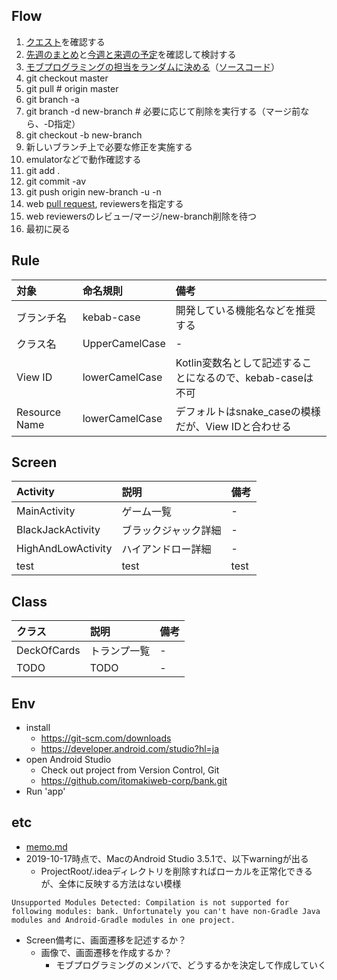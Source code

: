 ## Flow

1. [クエスト](https://github.com/itomakiweb-corp/bank/projects/1?fullscreen=true)を確認する
1. [先週のまとめ](https://github.com/itomakiweb-corp/bank/milestones?state=closed)と[今週と来週の予定](https://github.com/itomakiweb-corp/bank/milestones)を確認して検討する
1. [モブプログラミングの担当をランダムに決める](https://paiza.io/projects/SHMoTiDcBPG9eI86P-WS5A)（[ソースコード](https://github.com/itomakiweb-corp/bank/blob/master/tools/selectRandomUsers.kt)）
1. git checkout master
1. git pull # origin master
1. git branch -a
1. git branch -d new-branch # 必要に応じて削除を実行する（マージ前なら、-D指定）
1. git checkout -b new-branch
1. 新しいブランチ上で必要な修正を実施する
1. emulatorなどで動作確認する
1. git add .
1. git commit -av
1. git push origin new-branch -u -n
1. web [pull request](https://github.com/itomakiweb-corp/bank/pulls), reviewersを指定する
1. web reviewersのレビュー/マージ/new-branch削除を待つ
1. 最初に戻る

## Rule

|対象|命名規則|備考|
|:---|:---|:---|
|ブランチ名|kebab-case|開発している機能名などを推奨する|
|クラス名|UpperCamelCase|-|
|View ID|lowerCamelCase|Kotlin変数名として記述することになるので、kebab-caseは不可|
|Resource Name|lowerCamelCase|デフォルトはsnake_caseの模様だが、View IDと合わせる|

## Screen

|Activity|説明|備考|
|:---|:---|:---|
|MainActivity|ゲーム一覧|-|
|BlackJackActivity|ブラックジャック詳細|-|
|HighAndLowActivity|ハイアンドロー詳細|-|
|test|test|test|

## Class

|クラス|説明|備考|
|:---|:---|:---|
|DeckOfCards|トランプ一覧|-|
|TODO|TODO|-|

## Env

- install
  - https://git-scm.com/downloads
  - https://developer.android.com/studio?hl=ja
- open Android Studio
  - Check out project from Version Control, Git
  - https://github.com/itomakiweb-corp/bank.git
- Run 'app'
  
## etc

- [memo.md](documents/memo.md)
- 2019-10-17時点で、MacのAndroid Studio 3.5.1で、以下warningが出る
  - ProjectRoot/.ideaディレクトリを削除すればローカルを正常化できるが、全体に反映する方法はない模様
```
Unsupported Modules Detected: Compilation is not supported for following modules: bank. Unfortunately you can't have non-Gradle Java modules and Android-Gradle modules in one project.
```
- Screen備考に、画面遷移を記述するか？
  - 画像で、画面遷移を作成するか？
    - モブプログラミングのメンバで、どうするかを決定して作成していく
